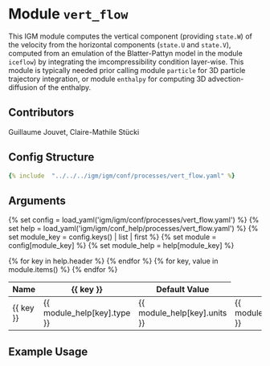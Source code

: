 # Module `vert_flow`

This IGM module computes the vertical component (providing `state.W`) of the velocity from the horizontal components (`state.U` and `state.V`), computed from an emulation of the Blatter-Pattyn model in the module `iceflow`) by integrating the imcompressibility condition layer-wise. This module is typically needed prior calling module `particle` for 3D particle trajectory integration, or module `enthalpy` for computing 3D advection-diffusion of the enthalpy.

## Contributors

Guillaume Jouvet, Claire-Mathile Stücki

## Config Structure  
~~~yaml
{% include  "../../../igm/igm/conf/processes/vert_flow.yaml" %}
~~~

## Arguments
{% set config = load_yaml('igm/igm/conf/processes/vert_flow.yaml') %}
{% set help = load_yaml('igm/igm/conf_help/processes/vert_flow.yaml') %}
{% set module_key = config.keys() | list | first %}
{% set module = config[module_key] %}
{% set module_help = help[module_key] %}

<table>
  <thead>
    <tr>
      <th>Name</th>
      {% for key in help.header %}
      <th>{{ key }}</th>
      {% endfor %}
      <th>Default Value</th>
    </tr>
  </thead>
  <tbody>
    {% for key, value in module.items() %}
    <tr>
      <td>{{ key }}</td>
      <td>{{ module_help[key].type }}</td>
      <td>{{ module_help[key].units }}</td>
      <!-- <td><span class="math">{{ help_module[key].units }}</span></td> -->
      <td>{{ module_help[key].description }}</td>
      <td>{{ value }}</td>
    </tr>
    {% endfor %}
  </tbody>
</table>

<script type="text/javascript">
  MathJax.Hub.Queue(["Typeset", MathJax.Hub]);
</script>

## Example Usage